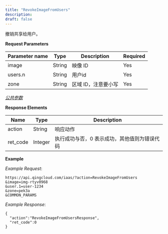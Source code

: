 ```yaml
---
title: "RevokeImageFromUsers"
description: 
draft: false
---
```




撤销共享给用户。

**Request Parameters**

| Parameter name | Type | Description | Required |
| --- | --- | --- | --- |
| image | String | 映像 ID | Yes |
| users.n | String | 用户id | Yes |
| zone | String | 区域 ID，注意要小写 | Yes |

[_公共参数_](../../../parameters/)

**Response Elements**

| Name | Type | Description |
| --- | --- | --- |
| action | String | 响应动作 |
| ret_code | Integer | 执行成功与否，0 表示成功，其他值则为错误代码 |

**Example**

_Example Request_:

```
https://api.qingcloud.com/iaas/?action=RevokeImageFromUsers
&image=img-rtyv0968
&user.1=user-1234
&zone=pek3a
&COMMON_PARAMS
```

_Example Response_:

```
{
  "action":"RevokeImageFromUsersResponse",
  "ret_code":0
}
```
